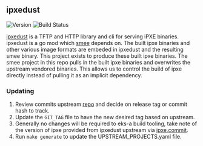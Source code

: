 ## **ipxedust**
![Version](https://img.shields.io/badge/version-3c29a914f8be9b139505bfa57fffc7330e263272-blue)
![Build Status]()

[ipxedust](https://github.com/tinkerbell/ipxedust) is a TFTP and HTTP library and cli for serving iPXE binaries. ipxedust is a go mod
which [smee](https://github.com/tinkerbell/smee) depends on. The built ipxe binaries and other various image formats are embeded in
ipxedust and the resulting smee binary. This project exists to produce these built ipxe binaries. The smee project in this repo
pulls in the built ipxe binaries and overwrites the upstream vendored binaries. This allows us to control the build
of ipxe directly instead of pulling it as an implicit dependency.

### Updating

1. Review commits upstream [repo](https://github.com/tinkerbell/ipxedust) and decide on release tag or commit hash to track. 
1. Update the `GIT_TAG` file to have the new desired tag based on upstream.
1. Generally no changes will be required to eks-a build tooling, take note of the version of ipxe provided from ipxedust upstream
via [ipxe.commit](https://github.com/tinkerbell/ipxedust/blob/main/binary/script/ipxe.commit).
1. Run `make generate` to update the UPSTREAM_PROJECTS.yaml file.
